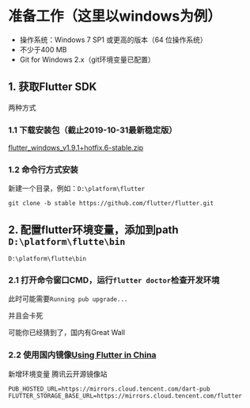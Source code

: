 # 准备工作（这里以windows为例）

- 操作系统：Windows 7 SP1 或更高的版本（64 位操作系统）
- 不少于400 MB
- Git for Windows 2.x（git环境变量已配置）

## 1. 获取Flutter SDK

两种方式

### 1.1 下载安装包（截止2019-10-31最新稳定版）
[flutter_windows_v1.9.1+hotfix.6-stable.zip](https://storage.googleapis.com/flutter_infra/releases/stable/windows/flutter_windows_v1.9.1+hotfix.6-stable.zip)

### 1.2 命令行方式安装
新建一个目录，例如：`D:\platform\flutter`
```
git clone -b stable https://github.com/flutter/flutter.git
```

## 2. 配置flutter环境变量，添加到path  `D:\platform\flutte\bin`
```
D:\platform\flutte\bin
```

### 2.1 打开命令窗口CMD，运行`flutter doctor`检查开发环境

此时可能需要`Running pub upgrade...`

并且会卡死

可能你已经猜到了，国内有Great Wall

### 2.2 使用国内镜像[Using Flutter in China](https://flutter.cn/community/china#configuring-flutter-to-use-a-mirror-site)
新增环境变量
腾讯云开源镜像站
```
PUB_HOSTED_URL=https://mirrors.cloud.tencent.com/dart-pub
FLUTTER_STORAGE_BASE_URL=https://mirrors.cloud.tencent.com/flutter
```
